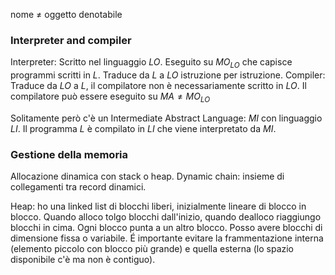 nome $\ne$ oggetto denotabile
### Interpreter and compiler
Interpreter: Scritto nel linguaggio $LO.$ Eseguito su $MO_{LO}$ che capisce programmi scritti in $L$.
Traduce da $L$ a $LO$ istruzione per istruzione.
Compiler: Traduce da $LO$ a $L$, il compilatore non è necessariamente scritto in $LO$. Il compilatore può essere eseguito su $MA\ne MO_{LO}$

Solitamente però c'è un Intermediate Abstract Language: $MI$ con linguaggio $LI$. Il programma $L$ è compilato in $LI$ che viene interpretato da $MI$.

### Gestione della memoria
Allocazione dinamica con stack o heap.
Dynamic chain: insieme di collegamenti tra record dinamici.

Heap: ho una linked list di blocchi liberi, inizialmente lineare di blocco in blocco. Quando alloco tolgo blocchi dall'inizio, quando dealloco riaggiungo blocchi in cima. Ogni blocco punta a un altro blocco.
Posso avere blocchi di dimensione fissa o variabile. É importante evitare la frammentazione interna (elemento piccolo con blocco più grande) e quella esterna (lo spazio disponibile c'è ma non è contiguo).
